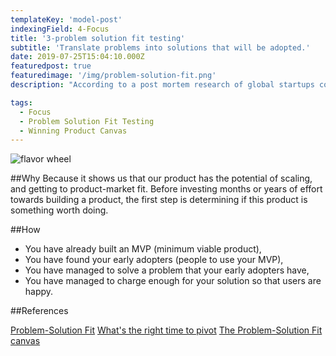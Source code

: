 ```yaml
---
templateKey: 'model-post'
indexingField: 4-Focus
title: '3-problem solution fit testing'
subtitle: 'Translate problems into solutions that will be adopted.'
date: 2019-07-25T15:04:10.000Z
featuredpost: true
featuredimage: '/img/problem-solution-fit.png'
description: "According to a post mortem research of global startups conducted by the venture capital database [CB Insights](https://www.cbinsights.com/research/), the most common reason why new ventures fail is because they build and launch something customers don’t want. The problem solution fit is all about identifying an existing problem and to solve it with a solution that customers find useful and satisfying. It is the evidance that a product, or a service solves a customer's problem."

tags:
  - Focus
  - Problem Solution Fit Testing
  - Winning Product Canvas
---
```


![flavor wheel](/img/problem-solution-fit.png)

##Why
Because it shows us that our product has the potential of scaling, and getting to product-market fit. Before investing months or years of effort towards building a product, the first step is determining if this product is something worth doing.

##How

- You have already built an MVP (minimum viable product),
- You have found your early adopters (people to use your MVP),
- You have managed to solve a problem that your early adopters have,
- You have managed to charge enough for your solution so that users are happy.

##References

[Problem-Solution Fit](https://leansteps.wordpress.com/11-2/step-3-lean-experiment/problem-solution-fit/)
[What's the right time to pivot](https://www.growthsandwich.com/resources/problem-solution-fit-time-to-pivot/)
[The Problem-Solution Fit canvas](https://medium.com/@epicantus/problem-solution-fit-canvas-aa3dd59cb4fe)
